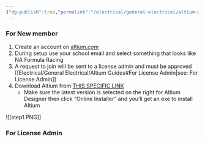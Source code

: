 ```yaml
---
{"dg-publish":true,"permalink":"/electrical/general-electrical/altium-guides/"}
---
```


### For New member
1. Create an account on [altium.com](http://altium.com)
2. During setup use your school email and select something that looks like NA Formula Racing
3. A request to join will be sent to a license admin and must be approved [[Electrical/General Electrical/Altium Guides#For License Admin\|see: For License Admin]]
4. Download Altium from [THIS SPECIFIC LINK](https://www.altium.com/products/downloads) 
	- Make sure the latest version is selected on the right for Altium Designer then click “Online Installer” and you’ll get an exe to install Altium

![[step1.PNG]]
### For License Admin